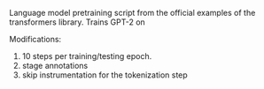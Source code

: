 Language model pretraining script from the official examples of the transformers library.
Trains GPT-2 on 

Modifications:
1. 10 steps per training/testing epoch.
2. stage annotations
3. skip instrumentation for the tokenization step